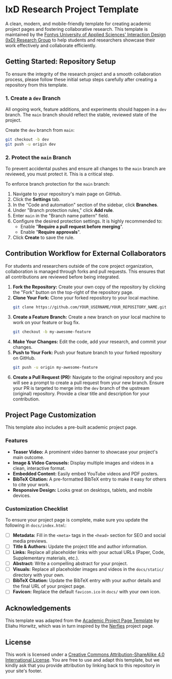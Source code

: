 # IxD Research Project Template

A clean, modern, and mobile-friendly template for creating academic project pages and fostering collaborative research. This template is maintained by the [Fontys University of Applied Sciences' Interaction Design (IxD) Research Group](https://www.ixdfontysict.nl) to help students and researchers showcase their work effectively and collaborate efficiently.

## Getting Started: Repository Setup

To ensure the integrity of the research project and a smooth collaboration process, please follow these initial setup steps carefully after creating a repository from this template.

### 1. Create a `dev` Branch

All ongoing work, feature additions, and experiments should happen in a `dev` branch. The `main` branch should reflect the stable, reviewed state of the project.

Create the `dev` branch from `main`:

```bash
git checkout -b dev
git push -u origin dev
```

### 2. Protect the `main` Branch

To prevent accidental pushes and ensure all changes to the `main` branch are reviewed, you must protect it. This is a critical step.

To enforce branch protection for the `main` branch:

1.  Navigate to your repository's main page on GitHub.
2.  Click the **Settings** tab.
3.  In the "Code and automation" section of the sidebar, click **Branches**.
4.  Under "Branch protection rules," click **Add rule**.
5.  Enter `main` in the "Branch name pattern" field.
6.  Configure the desired protection settings. It is highly recommended to:
    - Enable "**Require a pull request before merging**".
    - Enable "**Require approvals**".
7.  Click **Create** to save the rule.

## Contribution Workflow for External Collaborators

For students and researchers outside of the core project organization, collaboration is managed through forks and pull requests. This ensures that all contributions are reviewed before being integrated.

1.  **Fork the Repository:** Create your own copy of the repository by clicking the "Fork" button on the top-right of the repository page.
2.  **Clone Your Fork:** Clone your forked repository to your local machine.
    ```bash
    git clone https://github.com/YOUR_USERNAME/YOUR_REPOSITORY_NAME.git
    ```
3.  **Create a Feature Branch:** Create a new branch on your local machine to work on your feature or bug fix.
    ```bash
    git checkout -b my-awesome-feature
    ```
4.  **Make Your Changes:** Edit the code, add your research, and commit your changes.
5.  **Push to Your Fork:** Push your feature branch to your forked repository on GitHub.
    ```bash
    git push -u origin my-awesome-feature
    ```
6.  **Create a Pull Request (PR):** Navigate to the original repository and you will see a prompt to create a pull request from your new branch. Ensure your PR is targeted to merge into the `dev` branch of the upstream (original) repository. Provide a clear title and description for your contribution.

## Project Page Customization

This template also includes a pre-built academic project page.

### Features

- **Teaser Video:** A prominent video banner to showcase your project's main outcome.
- **Image & Video Carousels:** Display multiple images and videos in a clean, interactive format.
- **Embedded Content:** Easily embed YouTube videos and PDF posters.
- **BibTeX Citation:** A pre-formatted BibTeX entry to make it easy for others to cite your work.
- **Responsive Design:** Looks great on desktops, tablets, and mobile devices.

### Customization Checklist

To ensure your project page is complete, make sure you update the following in `docs/index.html`:

- [ ] **Metadata:** Fill in the `<meta>` tags in the `<head>` section for SEO and social media previews.
- [ ] **Title & Authors:** Update the project title and author information.
- [ ] **Links:** Replace all placeholder links with your actual URLs (Paper, Code, Supplementary materials, etc.).
- [ ] **Abstract:** Write a compelling abstract for your project.
- [ ] **Visuals:** Replace all placeholder images and videos in the `docs/static/` directory with your own.
- [ ] **BibTeX Citation:** Update the BibTeX entry with your author details and the final URL of your project page.
- [ ] **Favicon:** Replace the default `favicon.ico` in `docs/` with your own icon.

## Acknowledgements

This template was adapted from the [Academic Project Page Template](https://github.com/eliahuhorwitz/Academic-project-page-template) by Eliahu Horwitz, which was in turn inspired by the [Nerfies](https://nerfies.github.io/) project page.

## License

This work is licensed under a [Creative Commons Attribution-ShareAlike 4.0 International License](http://creativecommons.org/licenses/by-sa/4.0/). You are free to use and adapt this template, but we kindly ask that you provide attribution by linking back to this repository in your site's footer.
